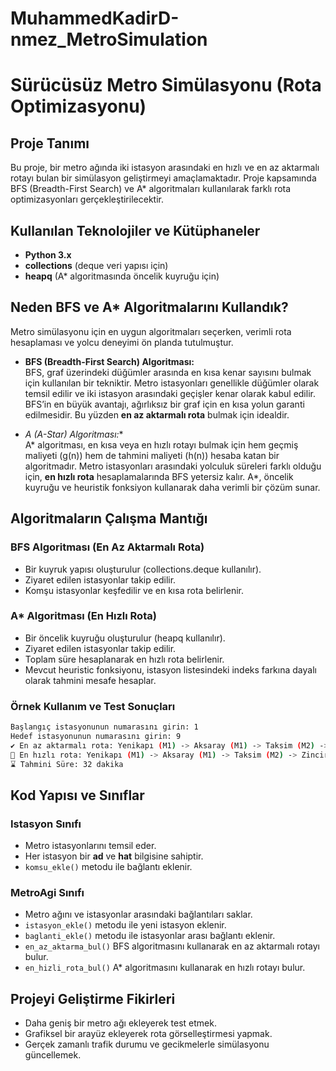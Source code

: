 # MuhammedKadirD-nmez_MetroSimulation
# Sürücüsüz Metro Simülasyonu (Rota Optimizasyonu)

## Proje Tanımı
Bu proje, bir metro ağında iki istasyon arasındaki en hızlı ve en az aktarmalı rotayı bulan bir simülasyon geliştirmeyi amaçlamaktadır. Proje kapsamında BFS (Breadth-First Search) ve A* algoritmaları kullanılarak farklı rota optimizasyonları gerçekleştirilecektir.

## Kullanılan Teknolojiler ve Kütüphaneler
- **Python 3.x**
- **collections** (deque veri yapısı için)
- **heapq** (A* algoritmasında öncelik kuyruğu için)

## Neden BFS ve A* Algoritmalarını Kullandık?
Metro simülasyonu için en uygun algoritmaları seçerken, verimli rota hesaplaması ve yolcu deneyimi ön planda tutulmuştur.

- **BFS (Breadth-First Search) Algoritması:**  
  BFS, graf üzerindeki düğümler arasında en kısa kenar sayısını bulmak için kullanılan bir tekniktir. Metro istasyonları genellikle düğümler olarak temsil edilir ve iki istasyon arasındaki geçişler kenar olarak kabul edilir. BFS’in en büyük avantajı, ağırlıksız bir graf için en kısa yolun garanti edilmesidir. Bu yüzden **en az aktarmalı rota** bulmak için idealdir.

- **A* (A-Star) Algoritması:**  
  A* algoritması, en kısa veya en hızlı rotayı bulmak için hem geçmiş maliyeti (g(n)) hem de tahmini maliyeti (h(n)) hesaba katan bir algoritmadır. Metro istasyonları arasındaki yolculuk süreleri farklı olduğu için, **en hızlı rota** hesaplamalarında BFS yetersiz kalır. A*, öncelik kuyruğu ve heuristik fonksiyon kullanarak daha verimli bir çözüm sunar.

## Algoritmaların Çalışma Mantığı
### BFS Algoritması (En Az Aktarmalı Rota)
- Bir kuyruk yapısı oluşturulur (collections.deque kullanılır).
- Ziyaret edilen istasyonlar takip edilir.
- Komşu istasyonlar keşfedilir ve en kısa rota belirlenir.

### A* Algoritması (En Hızlı Rota)
- Bir öncelik kuyruğu oluşturulur (heapq kullanılır).
- Ziyaret edilen istasyonlar takip edilir.
- Toplam süre hesaplanarak en hızlı rota belirlenir.
- Mevcut heuristic fonksiyonu, istasyon listesindeki indeks farkına dayalı olarak tahmini mesafe hesaplar.

### Örnek Kullanım ve Test Sonuçları
```sh
Başlangıç istasyonunun numarasını girin: 1
Hedef istasyonunun numarasını girin: 9
✔️ En az aktarmalı rota: Yenikapı (M1) -> Aksaray (M1) -> Taksim (M2) -> Levent (M2) -> Mecidiyeköy (M7)
🚀 En hızlı rota: Yenikapı (M1) -> Aksaray (M1) -> Taksim (M2) -> Zincirlikuyu (M2) -> Mecidiyeköy (M7)
⌛ Tahmini Süre: 32 dakika
```

## Kod Yapısı ve Sınıflar
### Istasyon Sınıfı
- Metro istasyonlarını temsil eder.
- Her istasyon bir **ad** ve **hat** bilgisine sahiptir.
- `komsu_ekle()` metodu ile bağlantı eklenir.

### MetroAgi Sınıfı
- Metro ağını ve istasyonlar arasındaki bağlantıları saklar.
- `istasyon_ekle()` metodu ile yeni istasyon eklenir.
- `baglanti_ekle()` metodu ile istasyonlar arası bağlantı eklenir.
- `en_az_aktarma_bul()` BFS algoritmasını kullanarak en az aktarmalı rotayı bulur.
- `en_hizli_rota_bul()` A* algoritmasını kullanarak en hızlı rotayı bulur.

## Projeyi Geliştirme Fikirleri
- Daha geniş bir metro ağı ekleyerek test etmek.
- Grafiksel bir arayüz ekleyerek rota görselleştirmesi yapmak.
- Gerçek zamanlı trafik durumu ve gecikmelerle simülasyonu güncellemek.
